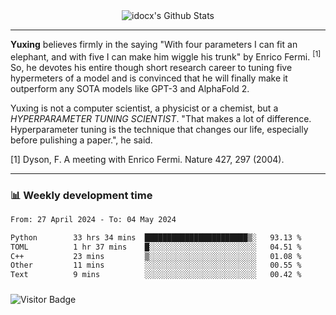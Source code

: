<div align="center">
    <img align="center" src="https://github-readme-stats.vercel.app/api?username=idocx&show_icons=true&count_private=true&hide_border=true" alt="idocx's Github Stats"></img>
</div>

---

**Yuxing** believes firmly in the saying "With four parameters I can fit an elephant, and with five I can make him wiggle his trunk" by Enrico Fermi. <sup>[1]</sup> So, he devotes his entire though short research career to tuning five hypermeters of a model and is convinced that he will finally make it outperform any SOTA models like GPT-3 and AlphaFold 2.

Yuxing is not a computer scientist, a physicist or a chemist, but a *HYPERPARAMETER TUNING SCIENTIST*. "That makes a lot of difference. Hyperparameter tuning is the technique that changes our life, especially before pulishing a paper.", he said.

[1] Dyson, F. A meeting with Enrico Fermi. Nature 427, 297 (2004).


---

### 📊 Weekly development time
<!--START_SECTION:waka-->

```txt
From: 27 April 2024 - To: 04 May 2024

Python        33 hrs 34 mins  ███████████████████████▒░   93.13 %
TOML          1 hr 37 mins    █░░░░░░░░░░░░░░░░░░░░░░░░   04.51 %
C++           23 mins         ▒░░░░░░░░░░░░░░░░░░░░░░░░   01.08 %
Other         11 mins         ░░░░░░░░░░░░░░░░░░░░░░░░░   00.55 %
Text          9 mins          ░░░░░░░░░░░░░░░░░░░░░░░░░   00.42 %
```

<!--END_SECTION:waka-->

### 

![Visitor Badge](https://visitor-badge.laobi.icu/badge?page_id=idocx.idocx)